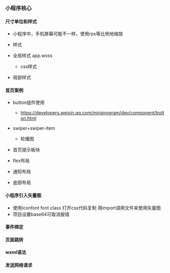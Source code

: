 ### 小程序核心

#### 尺寸单位和样式

* 小程序中，手机屏幕可能不一样，使用rpx等比例地缩放



* 样式
* 全局样式 app.wxss
  * css样式
* 局部样式

#### 首页案例

* button组件使用
  * https://developers.weixin.qq.com/miniprogram/dev/component/button.html

* swiper+swiper-item
  * 轮播图


* 首页提示板块
* flex布局
* 通知布局
* 底部布局

#### 小程序引入矢量图

* 使用iconfont font class 打开css代码复制 用import调用文件来使用矢量图
* 项目设置base64可取消报错

#### 事件绑定

#### 页面跳转

#### wxml语法

#### 发送网络请求

